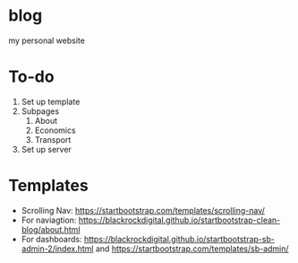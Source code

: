 # blog
my personal website

# To-do
1. Set up template
1. Subpages
    1. About
    1. Economics
    1. Transport
1. Set up server

#  Templates
* Scrolling Nav: https://startbootstrap.com/templates/scrolling-nav/
* For naviagtion: https://blackrockdigital.github.io/startbootstrap-clean-blog/about.html
* For dashboards: https://blackrockdigital.github.io/startbootstrap-sb-admin-2/index.html and https://startbootstrap.com/templates/sb-admin/ 